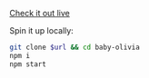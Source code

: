 [Check it out live](https://baby-olivia.now.sh)

Spin it up locally:

```sh
git clone $url && cd baby-olivia
npm i
npm start
```